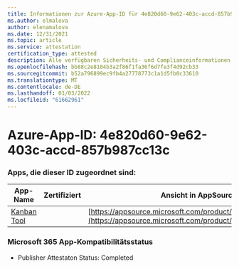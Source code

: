 ```yaml
---
title: Informationen zur Azure-App-ID für 4e820d60-9e62-403c-accd-857b987cc13c
ms.author: elmalova
author: elenamalova
ms.date: 12/31/2021
ms.topic: article
ms.service: attestation
certification_type: attested
description: Alle verfügbaren Sicherheits- und Complianceinformationen für 4e820d60-9e62-403c-accd-857b987cc13c.
ms.openlocfilehash: bb88c2e8104b3a2f86f1fa36f6d7fe3f4d92cb33
ms.sourcegitcommit: b52a796899ec9fb4a27778773c1a1d5fb0c33610
ms.translationtype: MT
ms.contentlocale: de-DE
ms.lasthandoff: 01/03/2022
ms.locfileid: "61662961"
---
```

# <a name="azure-app-id-4e820d60-9e62-403c-accd-857b987cc13c"></a>Azure-App-ID: 4e820d60-9e62-403c-accd-857b987cc13c


### <a name="apps-associated-with-this-id"></a>Apps, die dieser ID zugeordnet sind:
| **App-Name** | **Zertifiziert** | **Ansicht in AppSource** |
|--------------|---------------|-----------------------|
| [Kanban Tool](https://docs.microsoft.com/microsoft-365-app-certification/forward/WA200002121) |  | [https://appsource.microsoft.com/product/office/WA200002121](https://appsource.microsoft.com/product/office/WA200002121) |

### <a name="microsoft-365-app-compliance-status"></a>Microsoft 365 App-Kompatibilitätsstatus
- Publisher Attestaton Status: Completed
